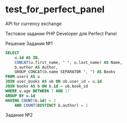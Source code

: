 # test_for_perfect_panel
API for currency exchange

Тестовое задание PHP Developer для Perfect Panel

Решение Задания №1

```sql
SELECT
    u.id AS ID,
    CONCAT(u.first_name, " ", u.last_name) AS Name,
    b.author AS Author,
    GROUP_CONCAT(b.name SEPARATOR ", ") AS Books
FROM users AS u
JOIN user_books AS ub ON ub.user_id = u.id
JOIN books AS b ON b.id = ub.book_id
WHERE u.age BETWEEN 7 AND 17
GROUP BY u.id
HAVING COUNT(b.id) = 2
    AND COUNT(DISTINCT b.author) = 1
```

Задание №2